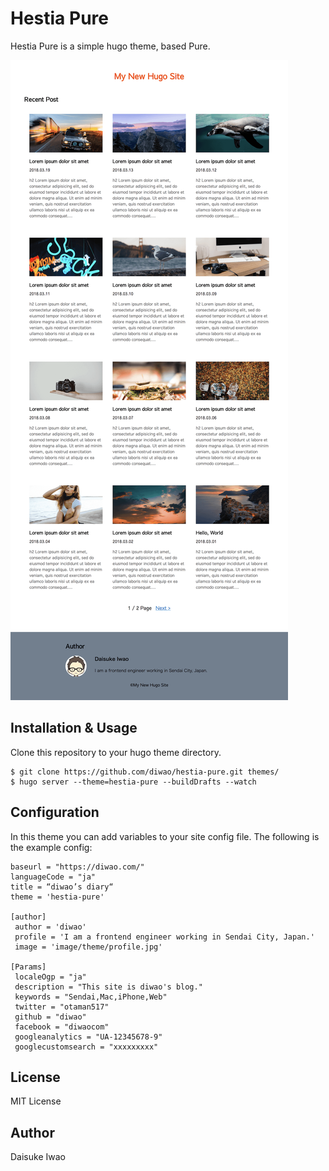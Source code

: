 # Hestia Pure
Hestia Pure is a simple hugo theme, based Pure.

![screenshot](https://raw.githubusercontent.com/diwao/hestia-pure/master/static/image/theme/screenshot.png)

## Installation & Usage
Clone this repository to your hugo theme directory.

```
$ git clone https://github.com/diwao/hestia-pure.git themes/
$ hugo server --theme=hestia-pure --buildDrafts --watch
```

## Configuration
In this theme you can add variables to your site config file. The following is the example config:

```
baseurl = "https://diwao.com/"
languageCode = "ja"
title = “diwao’s diary“
theme = 'hestia-pure'

[author]
 author = 'diwao'
 profile = 'I am a frontend engineer working in Sendai City, Japan.'
 image = 'image/theme/profile.jpg'

[Params]
 localeOgp = "ja"
 description = "This site is diwao's blog."
 keywords = "Sendai,Mac,iPhone,Web"
 twitter = "otaman517"
 github = "diwao"
 facebook = "diwaocom"
 googleanalytics = "UA-12345678-9"
 googlecustomsearch = "xxxxxxxxx"
```

## License
MIT License

## Author
Daisuke Iwao
